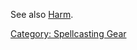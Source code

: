 See also [Harm](Harm "wikilink").

[Category: Spellcasting Gear](Category:_Spellcasting_Gear "wikilink")

